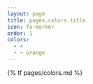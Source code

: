 ```yaml
---
layout: page
title: pages.colors.title
icon: fa-marker
order: 1
colors:
  - - 
  - - orange
---
```


{% tf pages/colors.md %}
